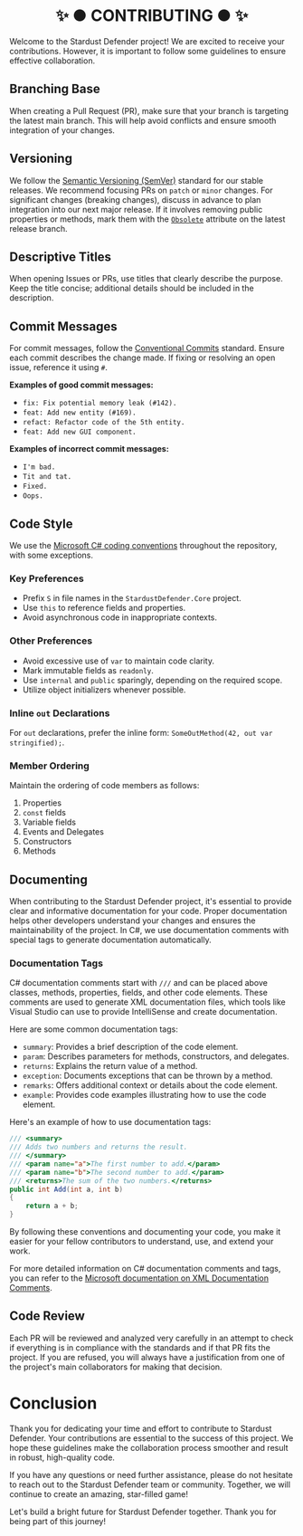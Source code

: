 ﻿<h1 align="center">✨ ● CONTRIBUTING ● ✨</h1>

Welcome to the Stardust Defender project! We are excited to receive your contributions. However, it is important to follow some guidelines to ensure effective collaboration.

## Branching Base

When creating a Pull Request (PR), make sure that your branch is targeting the latest main branch. This will help avoid conflicts and ensure smooth integration of your changes.

## Versioning

We follow the [Semantic Versioning (SemVer)](https://semver.org/) standard for our stable releases. We recommend focusing PRs on `patch` or `minor` changes. For significant changes (breaking changes), discuss in advance to plan integration into our next major release. If it involves removing public properties or methods, mark them with the [`Obsolete`](https://learn.microsoft.com/en-us/dotnet/api/system.obsoleteattribute?view=net-7.0) attribute on the latest release branch.

## Descriptive Titles

When opening Issues or PRs, use titles that clearly describe the purpose. Keep the title concise; additional details should be included in the description.

## Commit Messages

For commit messages, follow the [Conventional Commits](https://www.conventionalcommits.org/en/v1.0.0/) standard. Ensure each commit describes the change made. If fixing or resolving an open issue, reference it using `#`.

**Examples of good commit messages:**
- `fix: Fix potential memory leak (#142).`
- `feat: Add new entity (#169).`
- `refact: Refactor code of the 5th entity.`
- `feat: Add new GUI component.`

**Examples of incorrect commit messages:**
- `I'm bad.`
- `Tit and tat.`
- `Fixed.`
- `Oops.`

## Code Style

We use the [Microsoft C# coding conventions](https://docs.microsoft.com/en-us/dotnet/csharp/programming-guide/inside-a-program/coding-conventions) throughout the repository, with some exceptions.

### Key Preferences

- Prefix `S` in file names in the `StardustDefender.Core` project.
- Use `this` to reference fields and properties.
- Avoid asynchronous code in inappropriate contexts.

### Other Preferences

- Avoid excessive use of `var` to maintain code clarity.
- Mark immutable fields as `readonly`.
- Use `internal` and `public` sparingly, depending on the required scope.
- Utilize object initializers whenever possible.

### Inline `out` Declarations

For `out` declarations, prefer the inline form: `SomeOutMethod(42, out var stringified);`.

### Member Ordering

Maintain the ordering of code members as follows:
1. Properties
2. `const` fields
3. Variable fields
4. Events and Delegates
5. Constructors
6. Methods

## Documenting

When contributing to the Stardust Defender project, it's essential to provide clear and informative documentation for your code. Proper documentation helps other developers understand your changes and ensures the maintainability of the project. In C#, we use documentation comments with special tags to generate documentation automatically.

### Documentation Tags

C# documentation comments start with `///` and can be placed above classes, methods, properties, fields, and other code elements. These comments are used to generate XML documentation files, which tools like Visual Studio can use to provide IntelliSense and create documentation.

Here are some common documentation tags:

- `summary`: Provides a brief description of the code element.
- `param`: Describes parameters for methods, constructors, and delegates.
- `returns`: Explains the return value of a method.
- `exception`: Documents exceptions that can be thrown by a method.
- `remarks`: Offers additional context or details about the code element.
- `example`: Provides code examples illustrating how to use the code element.

Here's an example of how to use documentation tags:

```csharp
/// <summary>
/// Adds two numbers and returns the result.
/// </summary>
/// <param name="a">The first number to add.</param>
/// <param name="b">The second number to add.</param>
/// <returns>The sum of the two numbers.</returns>
public int Add(int a, int b)
{
    return a + b;
}
```

By following these conventions and documenting your code, you make it easier for your fellow contributors to understand, use, and extend your work.

For more detailed information on C# documentation comments and tags, you can refer to the [Microsoft documentation on XML Documentation Comments](https://learn.microsoft.com/en-us/dotnet/csharp/language-reference/xmldoc/recommended-tags).

## Code Review

Each PR will be reviewed and analyzed very carefully in an attempt to check if everything is in compliance with the standards and if that PR fits the project. If you are refused, you will always have a justification from one of the project's main collaborators for making that decision.

# Conclusion

Thank you for dedicating your time and effort to contribute to Stardust Defender. Your contributions are essential to the success of this project. We hope these guidelines make the collaboration process smoother and result in robust, high-quality code.

If you have any questions or need further assistance, please do not hesitate to reach out to the Stardust Defender team or community. Together, we will continue to create an amazing, star-filled game!

Let's build a bright future for Stardust Defender together. Thank you for being part of this journey!